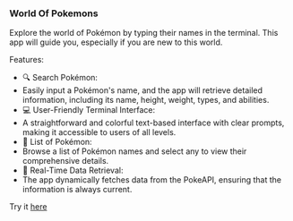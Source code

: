 ### World Of Pokemons   

Explore the world of Pokémon by typing their names in the terminal. 
This app will guide you, especially if you are new to this world. 

Features:    

* 🔍 Search Pokémon:
 * Easily input a Pokémon's name, and the app will retrieve detailed information, including its name, height, weight, types, and abilities.  
* 💻 User-Friendly Terminal Interface: 
 * A straightforward and colorful text-based interface with clear prompts, making it accessible to users of all levels.  
* 📜 List of Pokémon: 
 * Browse a list of Pokémon names and select any to view their comprehensive details.  
* 🔄 Real-Time Data Retrieval: 
 * The app dynamically fetches data from the PokeAPI, ensuring that the information is always current.   
  
Try it [here](https://replit.com/@AnaPopovic1/pokemonprojectpy#main.py)
